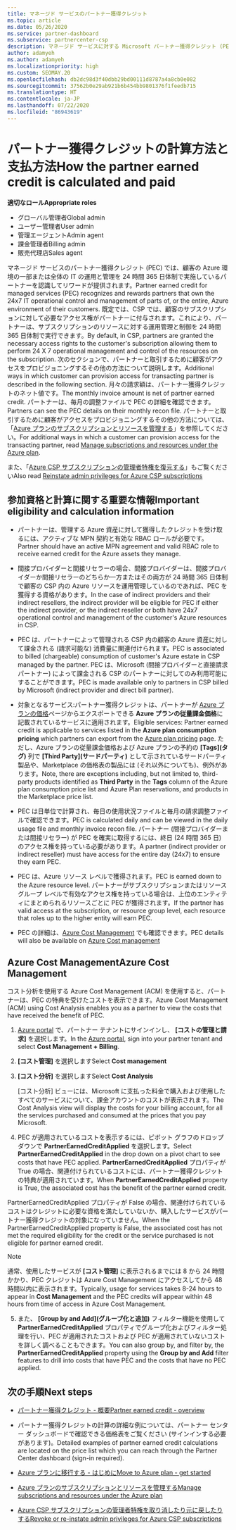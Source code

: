 ```yaml
---
title: マネージド サービスのパートナー獲得クレジット
ms.topic: article
ms.date: 05/26/2020
ms.service: partner-dashboard
ms.subservice: partnercenter-csp
description: マネージド サービスに対する Microsoft パートナー獲得クレジット (PEC) の計算および支払方法と、お客様が適格であることを確認する方法について説明します。
author: adamyeh
ms.author: adamyeh
ms.localizationpriority: high
ms.custom: SEOMAY.20
ms.openlocfilehash: db2dc98d3f40dbb29bd00111d8787a4a8cb0e082
ms.sourcegitcommit: 37562b0e29ab921b6b454bb9801376f1feedb715
ms.translationtype: HT
ms.contentlocale: ja-JP
ms.lasthandoff: 07/22/2020
ms.locfileid: "86943619"
---
```

# <a name="how-the-partner-earned-credit-is-calculated-and-paid"></a><span data-ttu-id="dd71a-103">パートナー獲得クレジットの計算方法と支払方法</span><span class="sxs-lookup"><span data-stu-id="dd71a-103">How the partner earned credit is calculated and paid</span></span>

<span data-ttu-id="dd71a-104">**適切なロール**</span><span class="sxs-lookup"><span data-stu-id="dd71a-104">**Appropriate roles**</span></span>

- <span data-ttu-id="dd71a-105">グローバル管理者</span><span class="sxs-lookup"><span data-stu-id="dd71a-105">Global admin</span></span>
- <span data-ttu-id="dd71a-106">ユーザー管理者</span><span class="sxs-lookup"><span data-stu-id="dd71a-106">User admin</span></span>
- <span data-ttu-id="dd71a-107">管理エージェント</span><span class="sxs-lookup"><span data-stu-id="dd71a-107">Admin agent</span></span>
- <span data-ttu-id="dd71a-108">課金管理者</span><span class="sxs-lookup"><span data-stu-id="dd71a-108">Billing admin</span></span>
- <span data-ttu-id="dd71a-109">販売代理店</span><span class="sxs-lookup"><span data-stu-id="dd71a-109">Sales agent</span></span>

<span data-ttu-id="dd71a-110">マネージド サービスのパートナー獲得クレジット (PEC) では、顧客の Azure 環境の一部または全体の IT の運用と管理を 24 時間 365 日体制で実施しているパートナーを認識してリワードが提供されます。</span><span class="sxs-lookup"><span data-stu-id="dd71a-110">Partner earned credit for managed services (PEC) recognizes and rewards partners that own the 24x7 IT operational control and management of parts of, or the entire, Azure environment of their customers.</span></span> <span data-ttu-id="dd71a-111">既定では、CSP では、顧客のサブスクリプションに対して必要なアクセス権がパートナーに付与されます。これにより、パートナーは、サブスクリプションのリソースに対する運用管理と制御を 24 時間 365 日体制で実行できます。</span><span class="sxs-lookup"><span data-stu-id="dd71a-111">By default, in CSP, partners are granted the necessary access rights to the customer's subscription allowing them to perform 24 X 7 operational management and control of the resources on the subscription.</span></span> <span data-ttu-id="dd71a-112">次のセクションで、パートナーと取引するために顧客がアクセスをプロビジョニングするその他の方法について説明します。</span><span class="sxs-lookup"><span data-stu-id="dd71a-112">Additional ways in which customer can provision access for transacting partner is described in the following section.</span></span> <span data-ttu-id="dd71a-113">月々の請求額は、パートナー獲得クレジットのネット値です。</span><span class="sxs-lookup"><span data-stu-id="dd71a-113">The monthly invoice amount is net of partner earned credit.</span></span> <span data-ttu-id="dd71a-114">パートナーは、毎月の調整ファイルで PEC の詳細を確認できます。</span><span class="sxs-lookup"><span data-stu-id="dd71a-114">Partners can see the PEC details on their monthly recon file.</span></span> <span data-ttu-id="dd71a-115">パートナーと取引するために顧客がアクセスをプロビジョニングするその他の方法については、「[Azure プランのサブスクリプションとリソースを管理する](azure-plan-manage.md)」を参照してください。</span><span class="sxs-lookup"><span data-stu-id="dd71a-115">For additional ways in which a customer can provision access for the transacting partner, read [Manage subscriptions and resources under the Azure plan](azure-plan-manage.md).</span></span>

<span data-ttu-id="dd71a-116">また、「[Azure CSP サブスクリプションの管理者特権を復元する](revoke-reinstate-csp.md)」もご覧ください</span><span class="sxs-lookup"><span data-stu-id="dd71a-116">Also read [Reinstate admin privileges for Azure CSP subscriptions](revoke-reinstate-csp.md)</span></span>

## <a name="important-eligibility-and-calculation-information"></a><span data-ttu-id="dd71a-117">参加資格と計算に関する重要な情報</span><span class="sxs-lookup"><span data-stu-id="dd71a-117">Important eligibility and calculation information</span></span>

- <span data-ttu-id="dd71a-118">パートナーは、管理する Azure 資産に対して獲得したクレジットを受け取るには、アクティブな MPN 契約と有効な RBAC ロールが必要です。</span><span class="sxs-lookup"><span data-stu-id="dd71a-118">Partner should have an active MPN agreement and valid RBAC role to receive earned credit for the Azure assets they manage.</span></span> 

- <span data-ttu-id="dd71a-119">間接プロバイダーと間接リセラーの場合、間接プロバイダーは、間接プロバイダーか間接リセラーのどちらか一方またはその両方が 24 時間 365 日体制で顧客の CSP 内の Azure リソースを運用管理しているのであれば、PEC を獲得する資格があります。</span><span class="sxs-lookup"><span data-stu-id="dd71a-119">In the case of indirect providers and their indirect resellers, the indirect provider will be eligible for PEC if either the indirect provider, or the indirect reseller or both have 24x7 operational control and management of the customer's Azure resources in CSP.</span></span>

- <span data-ttu-id="dd71a-120">PEC は、パートナーによって管理される CSP 内の顧客の Azure 資産に対して課金される (請求可能な) 消費量に関連付けられます。</span><span class="sxs-lookup"><span data-stu-id="dd71a-120">PEC is associated to billed (chargeable) consumption of customer's Azure estate in CSP managed by the partner.</span></span> <span data-ttu-id="dd71a-121">PEC は、Microsoft (間接プロバイダーと直接請求パートナー) によって課金される CSP のパートナーに対してのみ利用可能にすることができます。</span><span class="sxs-lookup"><span data-stu-id="dd71a-121">PEC is made available only to partners in CSP billed by Microsoft (indirect provider and direct bill partner).</span></span> 

- <span data-ttu-id="dd71a-122">対象となるサービス:パートナー獲得クレジットは、パートナーが [Azure プランの価格](https://partner.microsoft.com/commerce/sales)ページからエクスポートできる **Azure プランの従量課金価格**に記載されているサービスに適用されます。</span><span class="sxs-lookup"><span data-stu-id="dd71a-122">Eligible services: Partner earned credit is applicable to services listed in the **Azure plan consumption pricing** which partners can export from the [Azure plan pricing](https://partner.microsoft.com/commerce/sales) page.</span></span> <span data-ttu-id="dd71a-123">ただし、Azure プランの従量課金価格および Azure プランの予約の **[Tags]\(タグ\)** 列で **[Third Party]\(サードパーティ\)** として示されているサードパーティ製品や、Marketplace の価格表の製品には (それ以外についても)、例外があります。</span><span class="sxs-lookup"><span data-stu-id="dd71a-123">Note, there are exceptions including, but not limited to, third-party products identified as **Third Party** in  the **Tags** column of the Azure plan consumption price list and Azure Plan reservations, and products in the Marketplace price list.</span></span>

- <span data-ttu-id="dd71a-124">PEC は日単位で計算され、毎日の使用状況ファイルと毎月の請求調整ファイルで確認できます。</span><span class="sxs-lookup"><span data-stu-id="dd71a-124">PEC is calculated daily and can be viewed in the daily usage file and monthly invoice recon file.</span></span> <span data-ttu-id="dd71a-125">パートナー (間接プロバイダーまたは間接リセラー) が PEC を確実に取得するには、終日 (24 時間 365 日) のアクセス権を持っている必要があります。</span><span class="sxs-lookup"><span data-stu-id="dd71a-125">A partner (indirect provider or indirect reseller) must have access for the entire day (24x7) to ensure they earn PEC.</span></span>  

- <span data-ttu-id="dd71a-126">PEC は、Azure リソース レベルで獲得されます。</span><span class="sxs-lookup"><span data-stu-id="dd71a-126">PEC is earned down to the Azure resource level.</span></span> <span data-ttu-id="dd71a-127">パートナーがサブスクリプションまたはリソース グループ レベルで有効なアクセス権を持っている場合は、上位のエンティティにまとめられるリソースごとに PEC が獲得されます。</span><span class="sxs-lookup"><span data-stu-id="dd71a-127">If the partner has valid access at the subscription, or resource group level, each resource that roles up to the higher entity will earn PEC.</span></span>  

- <span data-ttu-id="dd71a-128">PEC の詳細は、[Azure Cost Management](https://go.microsoft.com/fwlink/?linkid=2106482) でも確認できます。</span><span class="sxs-lookup"><span data-stu-id="dd71a-128">PEC details will also be available on [Azure Cost management](https://go.microsoft.com/fwlink/?linkid=2106482)</span></span>

## <a name="azure-cost-management"></a><span data-ttu-id="dd71a-129">Azure Cost Management</span><span class="sxs-lookup"><span data-stu-id="dd71a-129">Azure Cost Management</span></span>

<span data-ttu-id="dd71a-130">コスト分析を使用する Azure Cost Management (ACM) を使用すると、パートナーは、PEC の特典を受けたコストを表示できます。</span><span class="sxs-lookup"><span data-stu-id="dd71a-130">Azure Cost Management (ACM) using Cost Analysis enables you as a partner to view the costs that have received the benefit of PEC.</span></span>  

1. <span data-ttu-id="dd71a-131">[Azure portal](https://portal.azure.com) で、パートナー テナントにサインインし、 **[コストの管理と請求]** を選択します。</span><span class="sxs-lookup"><span data-stu-id="dd71a-131">In the [Azure portal](https://portal.azure.com), sign into your partner tenant and select **Cost Management + Billing**.</span></span>

2. <span data-ttu-id="dd71a-132">**[コスト管理]** を選択します</span><span class="sxs-lookup"><span data-stu-id="dd71a-132">Select **Cost management**</span></span>

3. <span data-ttu-id="dd71a-133">**[コスト分析]** を選択します</span><span class="sxs-lookup"><span data-stu-id="dd71a-133">Select **Cost Analysis**</span></span>

   <span data-ttu-id="dd71a-134">[コスト分析] ビューには、Microsoft に支払った料金で購入および使用したすべてのサービスについて、課金アカウントのコストが表示されます。</span><span class="sxs-lookup"><span data-stu-id="dd71a-134">The Cost Analysis view will display the costs for your billing account, for all the services purchased and consumed at the prices that you pay Microsoft.</span></span>

4. <span data-ttu-id="dd71a-135">PEC が適用されているコストを表示するには、ピボット グラフのドロップダウンで **PartnerEarnedCreditApplied** を選択します。</span><span class="sxs-lookup"><span data-stu-id="dd71a-135">Select **PartnerEarnedCreditApplied** in the drop down on a pivot chart to see costs that have PEC applied.</span></span> <span data-ttu-id="dd71a-136">**PartnerEarnedCreditApplied** プロパティが True の場合、関連付けられているコストには、パートナー獲得クレジットの特典が適用されています。</span><span class="sxs-lookup"><span data-stu-id="dd71a-136">When **PartnerEarnedCreditApplied** property is True, the associated cost has the benefit of the partner earned credit.</span></span> 

<span data-ttu-id="dd71a-137">PartnerEarnedCreditApplied プロパティが False の場合、関連付けられているコストはクレジットに必要な資格を満たしていないか、購入したサービスがパートナー獲得クレジットの対象になっていません。</span><span class="sxs-lookup"><span data-stu-id="dd71a-137">When the PartnerEarnedCreditApplied property is False, the associated cost has not met the required eligibility for the credit or the service purchased is not eligible for partner earned credit.</span></span>

>[!NOTE] 
><span data-ttu-id="dd71a-138">通常、使用したサービスが **[コスト管理]** に表示されるまでには 8 から 24 時間かかり、PEC クレジットは Azure Cost Management にアクセスしてから 48 時間以内に表示されます。</span><span class="sxs-lookup"><span data-stu-id="dd71a-138">Typically, usage for services takes 8-24 hours to appear in **Cost Management** and the PEC credits will appear within 48 hours from time of access in Azure Cost Management.</span></span>

5. <span data-ttu-id="dd71a-139">また、 **[Group by and Add]\(グループ化と追加\)** フィルター機能を使用して **PartnerEarnedCreditApplied** プロパティでグループ化およびフィルター処理を行い、PEC が適用されたコストおよび PEC が適用されていないコストを詳しく調べることもできます。</span><span class="sxs-lookup"><span data-stu-id="dd71a-139">You can also group by, and filter by, the **PartnerEarnedCreditApplied** property using the **Group by and Add** filter features to drill into costs that have PEC and the costs that have no PEC applied.</span></span>

## <a name="next-steps"></a><span data-ttu-id="dd71a-140">次の手順</span><span class="sxs-lookup"><span data-stu-id="dd71a-140">Next steps</span></span>

- [<span data-ttu-id="dd71a-141">パートナー獲得クレジット - 概要</span><span class="sxs-lookup"><span data-stu-id="dd71a-141">Partner earned credit - overview</span></span>](partner-earned-credit.md)

- <span data-ttu-id="dd71a-142">パートナー獲得クレジットの計算の詳細な例については、パートナー センター ダッシュボードで確認できる価格表をご覧ください (サインインする必要があります)。</span><span class="sxs-lookup"><span data-stu-id="dd71a-142">Detailed examples of partner earned credit calculations are located on the price list which you can reach through the Partner Center dashboard (sign-in required).</span></span>

- [<span data-ttu-id="dd71a-143">Azure プランに移行する - はじめに</span><span class="sxs-lookup"><span data-stu-id="dd71a-143">Move to Azure plan - get started</span></span>](azure-plan-get-started.md)

- [<span data-ttu-id="dd71a-144">Azure プランのサブスクリプションとリソースを管理する</span><span class="sxs-lookup"><span data-stu-id="dd71a-144">Manage subscriptions and resources under the Azure plan</span></span>](azure-plan-manage.md)

- [<span data-ttu-id="dd71a-145">Azure CSP サブスクリプションの管理者特権を取り消したり元に戻したりする</span><span class="sxs-lookup"><span data-stu-id="dd71a-145">Revoke or re-instate admin privileges for Azure CSP subscriptions  </span></span>](revoke-reinstate-csp.md)

